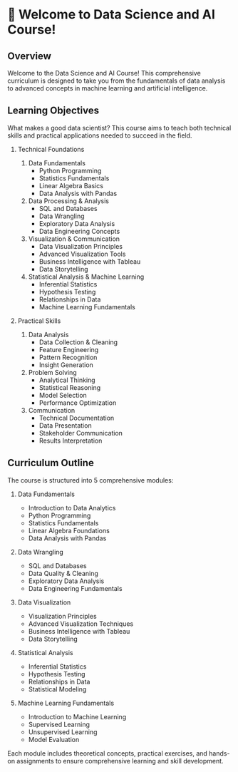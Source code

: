 # 🚀 Welcome to Data Science and AI Course!

## Overview

Welcome to the Data Science and AI Course! This comprehensive curriculum is designed to take you from the fundamentals of data analysis to advanced concepts in machine learning and artificial intelligence.

## Learning Objectives

What makes a good data scientist? This course aims to teach both technical skills and practical applications needed to succeed in the field.

1. Technical Foundations
   1. Data Fundamentals
      - Python Programming
      - Statistics Fundamentals
      - Linear Algebra Basics
      - Data Analysis with Pandas
   2. Data Processing & Analysis
      - SQL and Databases
      - Data Wrangling
      - Exploratory Data Analysis
      - Data Engineering Concepts
   3. Visualization & Communication
      - Data Visualization Principles
      - Advanced Visualization Tools
      - Business Intelligence with Tableau
      - Data Storytelling
   4. Statistical Analysis & Machine Learning
      - Inferential Statistics
      - Hypothesis Testing
      - Relationships in Data
      - Machine Learning Fundamentals

2. Practical Skills
   1. Data Analysis
      - Data Collection & Cleaning
      - Feature Engineering
      - Pattern Recognition
      - Insight Generation
   2. Problem Solving
      - Analytical Thinking
      - Statistical Reasoning
      - Model Selection
      - Performance Optimization
   3. Communication
      - Technical Documentation
      - Data Presentation
      - Stakeholder Communication
      - Results Interpretation

## Curriculum Outline

The course is structured into 5 comprehensive modules:

1. Data Fundamentals
   - Introduction to Data Analytics
   - Python Programming
   - Statistics Fundamentals
   - Linear Algebra Foundations
   - Data Analysis with Pandas

2. Data Wrangling
   - SQL and Databases
   - Data Quality & Cleaning
   - Exploratory Data Analysis
   - Data Engineering Fundamentals

3. Data Visualization
   - Visualization Principles
   - Advanced Visualization Techniques
   - Business Intelligence with Tableau
   - Data Storytelling

4. Statistical Analysis
   - Inferential Statistics
   - Hypothesis Testing
   - Relationships in Data
   - Statistical Modeling

5. Machine Learning Fundamentals
   - Introduction to Machine Learning
   - Supervised Learning
   - Unsupervised Learning
   - Model Evaluation

Each module includes theoretical concepts, practical exercises, and hands-on assignments to ensure comprehensive learning and skill development.
